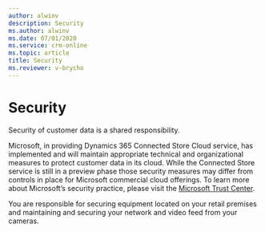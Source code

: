 ```yaml
---
author: alwinv
description: Security
ms.author: alwinv
ms.date: 07/01/2020
ms.service: crm-online
ms.topic: article
title: Security
ms.reviewer: v-brycho
---
```


# Security

Security of customer data is a shared responsibility. 

Microsoft, in providing Dynamics 365 Connected Store Cloud  service, has implemented and will maintain appropriate technical and organizational measures to protect customer 
data in its cloud. While the Connected Store service is still in a preview phase those security measures may differ from controls in place for Microsoft commercial cloud offerings.
To learn more about Microsoft’s security practice, please visit the [Microsoft Trust Center](https://www.microsoft.com/en-us/trust-center). 

You are responsible for securing equipment located on your retail premises and maintaining and securing your network and video feed from your cameras. 
